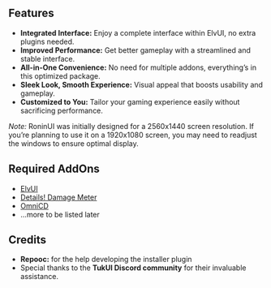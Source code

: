 ## Features
- **Integrated Interface:** Enjoy a complete interface within ElvUI, no extra plugins needed.
- **Improved Performance:** Get better gameplay with a streamlined and stable interface.
- **All-in-One Convenience:** No need for multiple addons, everything’s in this optimized package.
- **Sleek Look, Smooth Experience:** Visual appeal that boosts usability and gameplay.
- **Customized to You:** Tailor your gaming experience easily without sacrificing performance.

*Note:*
RoninUI was initially designed for a 2560x1440 screen resolution. If you’re planning to use it on a 1920x1080 screen, you may need to readjust the windows to ensure optimal display.

## Required AddOns
- [ElvUI](https://tukui.org/elvui)
- [Details! Damage Meter](https://www.curseforge.com/wow/addons/details)
- [OmniCD](https://www.curseforge.com/wow/addons/omnicd)
- ...more to be listed later

## Credits
- **Repooc:** for the help developing the installer plugin
- Special thanks to the **TukUI Discord community** for their invaluable assistance.
